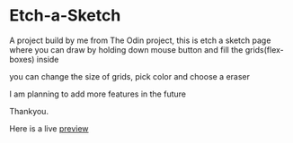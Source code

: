 # Etch-a-Sketch

A project build by me from The Odin project, this is etch a sketch page where
you can draw by holding down mouse button and fill the grids(flex-boxes) inside


you can change the size of grids, pick color and choose a eraser

I am planning to add more features in the future

Thankyou.

Here is a live [preview](https://a6ih.github.io/Etch-a-Sketch/)


